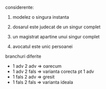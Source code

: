 considerente:

1. modelez o singura instanta
2. dosarul este judecat de un singur complet

3. un magistrat apartine unui singur complet

4. avocatul este unic persoanei


branchuri diferite

- 1 adv 2 adv		=> oarecum
- 1 adv 2 fals		=> varianta corecta pt 1 adv
- 1 fals 2 adv		=> gresit
- 1 fals 2 fals		=> varianta ideala